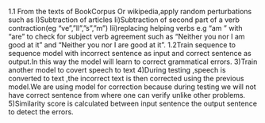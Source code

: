 
1.1 From the  texts of BookCorpus Or wikipedia,apply random perturbations such as 
I)Subtraction of articles 
Ii)Subtraction of second part of a verb contraction(eg “ve”,”ll”,”s”,”m”)
Iii)replacing  helping verbs  e.g “am ” with “are” to check for subject verb agreement such as “Neither you nor I am  good at it” and “Neither you nor I are  good at it”.
1.2Train sequence to sequence model with incorrect sentence as input and correct sentence as output.In this way the model will learn to correct grammatical errors.
3)Train another model to covert speech to text 
4)During testing ,speech is converted to text ,the incorrect text is then corrected using the previous model.We are using model for correction because during testing 
we will not have correct sentence from where one can verify unlike other problems.
5)Similarity score is calculated between input sentence the output sentence to detect the errors.
